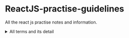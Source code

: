 # ReactJS-practise-guidelines
All the react js practise notes and information.
<!-- [comment]: # (Comment should be link this)  -->

<details>
	<summary>All terms and its detail</summary>
	<ul>
		<li>
			<details><summary><strong>Intro</strong></summary>
				<ul>
					<li>Single page Applications</li>
					<li>Build & Reusable UI components</li>
  			</ul>
			</details>
		</li>
		<li>
			<details><summary><strong>Virtual DOM</strong></summary>
				<ul>
				 <!--  (Virtual DOM - no contetn, add this later) -->
				</ul>
			</details>
		</li>
		<li>
			<details><summary><strong>ES6 – ECMAScript 6</strong></summary>
				<ul>
					<li>Classes</li>
					<li><details><summary><strong>Arrow Function</strong></summary>
						<ul>
							<li>Hello = () => { return “Hello There!”;}</li>
							<li>Hello = () => return “Hello There!”;</li>
						</ul>
					</li>
					<li>Vaiables</li>
					<li><details><summary><strong>Array Methods</strong></summary>
						<ul>
							<li>.map() method allows you to run a fxn on each item in the array</li>
							<li>Const myArray = [‘a’,’b,’,c’];</li>
							<li>Const myList = myArray.map((i)=><p>{i}</p>)</li>
						</ul>
					</li>
					<li><details><summary><strong>Destructuring</strong></summary>
						<ul>
							<li>Extract only what is needed</li>
							<li>const vechicles = [“mustang”, “f-150”, “expendition”];</li>
							<li>old: const car = vehicles[0];</li>
							<li>const truck = vechicles[1];</li>
							<li>const suv = vechicles[2];</li>
							<li>new : const [ car, truck, suv ] = vechicles;</li>
							<li>the order that variables are declared is important</li>
							<li>truck cancel out</li>
							<li>const [car,,suv]=vechicles;</li>
							<li>destructuring useful when fxn return array : const [add,sub,mul,div] = cal(4,7);</li>
							<li>obj – obj pass as para only send attributes</li>
							<li>object no specific order </li>
							<li>nested obj : {a,b:{ba,bb}} </li>
						</ul>
					</li>
					<li><details><summary><strong>Spread Operator</strong></summary>
						<ul>
							<li>Copy all or part of array or object</li>
							<li>Used in combination with destructuring</li>
							<li>Ar=[1,2,3,4,5,6,7]</li>
							<li>[one,two, …rest]=Ar</li>
							<li>New property name is new,</li>
							<li>But old property is overwritten</li>
						</ul>
					</li>
					<li><details><summary><strong>Modules</strong></summary>
						<ul>
							<li>Import and export</li>
							<li>In-line : export const name = “arjun”</li>
							<li>At the end: Export {name, age}</li>
							<li>Default export only one</li>
							<li>Import time: named exports or default export</li>
							<li>Named : destructured using { }</li>
						</ul>
					</li>
					<li><details><summary><strong>Ternary Operator</strong></summary>
						&ltCondition&gt ? &lttrue&gt : &ltfalse&gt
					</li>
				</ul>
			</details>
		</li>
		<li>
			<details><summary><strong>Render HTML</strong></summary>
				<ul>
					<li>ReactDOM.render()</li>
					<li>Two args: html code and Html element</li>
					<li>Element not mandatory to root, but it Is stnd conv</li>
				</ul>
			</details>
		</li>
		<li>
			<details><summary><strong>JSX</strong></summary>
				<ul>
					<li>JavaScript XML</li>
					<li>No createElement and appendChild</li>
					<li>JSX: &lth1&gt I love you &lt/h1&gt </li>
					<li>JSX: React.createElement(‘h1’, {}, ‘I love you’);</li>
					<li>Expression : { 5 + 5} | JS exp</li>
					<li>insert large block of html : html inside parentheses</li>
					<li>html block in One Top Level Element <></></li>
					<li>single tag element must be closed</li>
					<li>class -> className</li>
					<li>if outside JSX or use Ternary</li>
				</ul>
			</details>
		</li>
		<li>
			<details><summary><strong>Components</strong></summary>
				<ul>
					<li>Reusable, =js fxn but work in isolation</li>
					<li>Class | Function Components</li>
					<li>Use the component : &ltName /&gt</li>
					<li>Class Components</li>
					<li>Function Component</li>
					<li>Component inside component</li>
				</ul>
			</details>
		</li>
		<li>
			<details><summary><strong>Class</strong></summary>
				<ul>
					<li>skip for now</li>
				</ul>
			</details>
		</li>
		<li>
			<details><summary><strong>Props</strong></summary>
				<ul>
					<li>Properties – arguments in js and attributes in html</li>
					<li>To pass add attributes &lt Car brand=”ford”/&gt</li>
					<li>Fxn’s (props) {props.brand}</li>
					<li>Pass data from Component to Component</li>
					<li>Brand=”name” for string</li>
					<li>Brand={ carName} for variable / object</li>
					<li>Props are read only. If change = error</li>
				</ul>
			</details>
		</li>
		<li>
			<details><summary><strong>Events</strong></summary>
				<ul>
					<li>onClick instead of onclick</li>
					<li>onClick={shoot} , not onClick=”shoot()”</li>
					<li>onClick={arrow fxn} – to pass </li>
					<li>react event object: event.type</li> 
				</ul>
			</details>
		</li>
		<li>
			<details><summary><strong>Conditionals</strong></summary>
				<ul>
					<li>&& - true-condition && render</li>					
				</ul>
			</details>
		</li>
		<li>
			<details><summary><strong>List</strong></summary>
				<ul>
					<li>List – Garage in car list</li>
					<li>Cars – including car list</li>
					<li>Cars – list</li>
				</ul>
			</details>
		</li>
		<li>
			<details><summary><strong>Forms</strong></summary>
				<ul>
					<li>HTML – DOM | React – component</li>
					<li>Control changes by event handler</li>
					<li>useState Hook to keep track of inputs</li>
					<li>slight change in textarea and select, it handle a;; input elements in the same way</li>
				</ul>
			</details>
		</li>
		<li>
			<details><summary><strong>Router</strong></summary>
				<ul>
					<li>Add react router: npm i –D react-router-dom</li>
					<li>Src/pages/Home.js|Blogs.js|Contact.js</li>
					<li>&ltRouter&gt wrap</li>
					<li>&ltLink&gt set URL and track browsing history</li>
					<li>&ltLink to=”/”&gt instead of &lta href=””></li>
					<li>&ltSwitch&gt similar to switch  in JS, it render &ltRouter that matches &ltLink&gt</li>
				</ul>
			</details>
		</li>
		<li>
			<details><summary><strong>Memo</strong></summary>
				<ul>
					<li></li>
				</ul>
			</details>
		</li>
		<li>
			<details><summary><strong>CSS Styling</strong></summary>
				<ul>
					<li>Inline Styling {{}} double curly | camelCase</li>
					<li>CSS Stylesheets – making new .css</li>
					<li>CSS Modules – only the imported component can use</li>
				</ul>
			</details>
		</li>
		<li>
			<details><summary><strong>Sass Styling</strong></summary>
				<ul>
					<li>CSS pre-prossor</li>
					<li>Executed on server and send css to browser</li>
					<li>Npm I sass : install sass</li>
					<li>Like css with .scss – use var and othe scss fxn</li>
				</ul>
			</details>
		</li>
		<li>
			<details><summary><strong>Hook</strong></summary>
				<ul>
					<li>Since –v 16.8</li>
					<li>Allow fxn comp to have access to state and other React features. Class comp no longer needed</li>
					<li>Allow us to “Hook” into react features such as state and lifecycle methods</li>
					<li>useState Hook to keep track of the application state. State refers to application data and properties</li>
					<li>rule : only called inside React Fxn component</li>
					<li>rule : only called at top level of a component</li>
					<li>rule : cannot be conditional</li>
					<li>not work in class component</li>
					<li>if you have stateful logic that needs to be reused in several components, build custom Hooks </li>
				</ul>
			</details>
		</li>
		<li>
			<details><summary><strong>useState</strong></summary>
				<ul>
					<li>Named export so import {useState}</li>
					<li>initialize by calling useState in our fxn component</li>
					<li>accepts an initial state  and return 2 values</li>
					<li>the current state | a fxn that updates the state</li>
					<li>const [color, setColor] = useState(“”)</li>
					<li>color is current state | setColor is fxn that update our state</li>
					<li>useState(“”) is initial state</li>
					<li>now can use {color} anywhere in the fxn component</li>
					<li>no direct update like color = “red” but setColor(“red”)</li>
					<li>if object then call by obj.attributes, and update by setObject ( () => {attr1:””, attr2:””});</li>
					<li>object : setCar({color: “blue”}) – removes other attributes</li>
					<li>object all attributes change and only one attributes change</li>
				</ul>
			</details>
		</li>
		<li>
			<details><summary><strong>useEffect</strong></summary>
				<ul>
					<li></li>
				</ul>
			</details>
		</li>
		<li>
			<details><summary><strong>useContext</strong></summary>
				<ul>
					<li></li>
				</ul>
			</details>
		</li>
		<li>
			<details><summary><strong>useRef</strong></summary>
				<ul>
					<li></li>
				</ul>
			</details>
		</li>
		<li>
			<details><summary><strong>useReducer</strong></summary>
				<ul>
					<li></li>
				</ul>
			</details>
		</li>
		<li>
			<details><summary><strong>useCallback</strong></summary>
				<ul>
					<li></li>
				</ul>
			</details>
		</li>
		<li>
			<details><summary><strong>Custom Hooks</strong></summary>
				<ul>
					<li></li>
				</ul>
			</details>
		</li>
	</ul>
</details>
